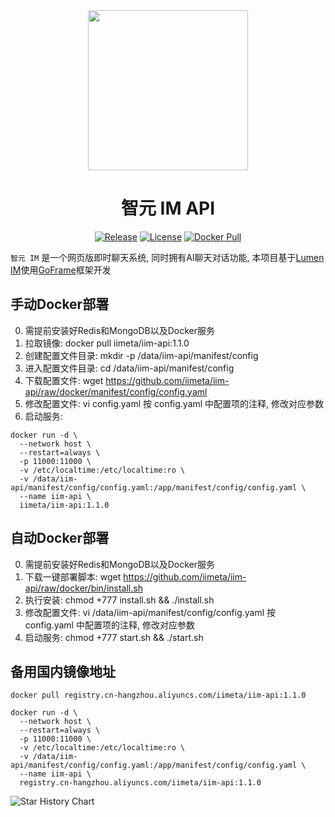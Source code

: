 <div align=center>

<img src="https://iim.ai/public/images/logo.png" width="256"/>

# 智元 IM API

[![Release](https://img.shields.io/github/v/release/iimeta/iim-api?color=blue)](https://github.com/iimeta/iim-api/releases)
[![License](https://img.shields.io/static/v1?label=license&message=MIT&color=green)](https://github.com/iimeta/iim-api/blob/main/LICENSE)
[![Docker Pull](https://img.shields.io/docker/pulls/iimeta/iim-api?color=brightgreen)](https://hub.docker.com/r/iimeta/iim-api)

</div>

`智元 IM` 是一个网页版即时聊天系统, 同时拥有AI聊天对话功能, 本项目基于[Lumen IM](https://github.com/gzydong/go-chat)使用[GoFrame](https://github.com/gogf/gf)框架开发

## 手动Docker部署
0. 需提前安装好Redis和MongoDB以及Docker服务
1. 拉取镜像: docker pull iimeta/iim-api:1.1.0
2. 创建配置文件目录: mkdir -p /data/iim-api/manifest/config
5. 进入配置文件目录: cd /data/iim-api/manifest/config
6. 下载配置文件: wget https://github.com/iimeta/iim-api/raw/docker/manifest/config/config.yaml
7. 修改配置文件: vi config.yaml 按 config.yaml 中配置项的注释, 修改对应参数
8. 启动服务: 
```shell
docker run -d \
  --network host \
  --restart=always \
  -p 11000:11000 \
  -v /etc/localtime:/etc/localtime:ro \
  -v /data/iim-api/manifest/config/config.yaml:/app/manifest/config/config.yaml \
  --name iim-api \
  iimeta/iim-api:1.1.0
```

## 自动Docker部署
0. 需提前安装好Redis和MongoDB以及Docker服务
1. 下载一键部署脚本: wget https://github.com/iimeta/iim-api/raw/docker/bin/install.sh
2. 执行安装: chmod +777 install.sh && ./install.sh
3. 修改配置文件: vi /data/iim-api/manifest/config/config.yaml 按 config.yaml 中配置项的注释, 修改对应参数
4. 启动服务: chmod +777 start.sh && ./start.sh

## 备用国内镜像地址
```shell
docker pull registry.cn-hangzhou.aliyuncs.com/iimeta/iim-api:1.1.0
```
```shell
docker run -d \
  --network host \
  --restart=always \
  -p 11000:11000 \
  -v /etc/localtime:/etc/localtime:ro \
  -v /data/iim-api/manifest/config/config.yaml:/app/manifest/config/config.yaml \
  --name iim-api \
  registry.cn-hangzhou.aliyuncs.com/iimeta/iim-api:1.1.0
```


![Star History Chart](https://api.star-history.com/svg?repos=iimeta/iim-api&type=Date)
